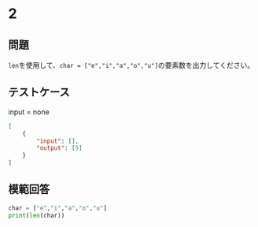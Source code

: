 # 2
## 問題

`len`を使用して、`char = ["e","i","a","o","u"]`の要素数を出力してください。

## テストケース
input = none
```json
[
	{
		"input": [],
		"output": [5]
	}
]
```

## 模範回答
```python
char = ["e","i","a","o","u"]
print(len(char))
```